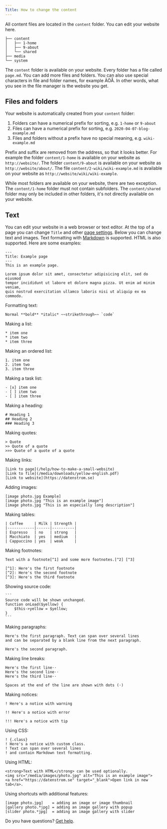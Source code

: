 ```yaml
---
Title: How to change the content 
---
```

All content files are located in the `content` folder. You can edit your website here.

``` box-drawing {aria-hidden=true}
├── content
│   ├── 1-home
│   ├── 9-about
│   └── shared
├── media
└── system
```

The `content` folder is available on your website. Every folder has a file called `page.md`. You can add more files and folders. You can also use special characters in file and folder names, for example ÄÖÅ. In other words, what you see in the file manager is the website you get.

## Files and folders

Your website is automatically created from your `content` folder:

1. Folders can have a numerical prefix for sorting, e.g. `1-home` or `9-about`
2. Files can have a numerical prefix for sorting, e.g. `2020-04-07-blog-example.md`
3. Files and folders without a prefix have no special meaning, e.g. `wiki-example.md`

Prefix and suffix are removed from the address, so that it looks better. For example the folder `content/1-home` is available on your website as `http://website/`. The folder `content/9-about` is available on your website as `http://website/about/`. The file `content/2-wiki/wiki-example.md` is available on your website as `http://website/wiki/wiki-example`. 

While most folders are available on your website, there are two exception. The `content/1-home` folder must not contain subfolders. The `content/shared` folder may only be included in other folders, it's not directly available on your website. 

## Text

You can edit your website in a web browser or text editor. At the top of a page you can change `Title` and other [page settings](how-to-change-the-system#page-settings). Below you can change text and images. Text formatting with [Markdown](https://github.com/annaesvensson/yellow-markdown) is supported. HTML is also supported. Here are some examples:

    ---
    Title: Example page
    ---
    This is an example page.

    Lorem ipsum dolor sit amet, consectetur adipisicing elit, sed do eiusmod 
    tempor incididunt ut labore et dolore magna pizza. Ut enim ad minim veniam, 
    quis nostrud exercitation ullamco laboris nisi ut aliquip ex ea commodo. 

Formatting text:

    Normal **bold** *italic* ~~strikethrough~~ `code`

Making a list:

    * item one
    * item two
    * item three

Making an ordered list:

    1. item one
    2. item two
    3. item three

Making a task list:

    - [x] item one
    - [ ] item two
    - [ ] item three

Making a heading:

    # Heading 1
    ## Heading 2
    ### Heading 3

Making quotes:

    > Quote
    >> Quote of a quote
    >>> Quote of a quote of a quote

Making links:

    [Link to page](/help/how-to-make-a-small-website)
    [Link to file](/media/downloads/yellow-english.pdf)
    [Link to website](https://datenstrom.se)

Adding images:

    [image photo.jpg Example]
    [image photo.jpg "This is an example image"]
    [image photo.jpg "This is an especially long description"]

Making tables:

    | Coffee     | Milk | Strength |
    |------------|------|----------|
    | Espresso   | no   | strong   |
    | Macchiato  | yes  | medium   |
    | Cappuccino | yes  | weak     |

Making footnotes:

    Text with a footnote[^1] and some more footnotes.[^2] [^3]
    
    [^1]: Here's the first footnote
    [^2]: Here's the second footnote
    [^3]: Here's the third footnote

Showing source code:

    ```
    Source code will be shown unchanged.
    function onLoad($yellow) {
        $this->yellow = $yellow;
    }
    ```

Making paragraphs:

    Here's the first paragraph. Text can span over several lines
    and can be separated by a blank line from the next paragraph.

    Here's the second paragraph.

Making line breaks:

    Here's the first line⋅⋅
    Here's the second line⋅⋅
    Here's the third line⋅⋅
    
    Spaces at the end of the line are shown with dots (⋅)

Making notices:

    ! Here's a notice with warning
    
    !! Here's a notice with error
    
    !!! Here's a notice with tip

Using CSS:

    ! {.class}
    ! Here's a notice with custom class.
    ! Text can span over several lines
    ! and contain Markdown text formatting.

Using HTML:

    <strong>Text with HTML</strong> can be used optionally.
    <img src="/media/images/photo.jpg" alt="This is an example image">
    <a href="https://datenstrom.se" target="_blank">Open link in new tab</a>.

Using shortcuts with additional features:

    [image photo.jpg]    = adding an image or image thumbnail
    [gallery photo.*jpg] = adding an image gallery with popup
    [slider photo.*jpg]  = adding an image gallery with slider

Do you have questions? [Get help](.).
